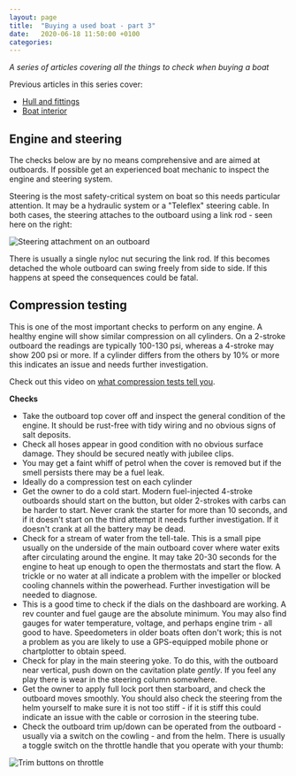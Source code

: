 ```yaml
---
layout: page
title:  "Buying a used boat - part 3"
date:   2020-06-18 11:50:00 +0100
categories:
---
```

*A series of articles covering all the things to check when buying a boat*

Previous articles in this series cover:

- [Hull and fittings]({{site.baseurl}}/Boat-checks-part-1)
- [Boat interior]({{site.baseurl}}/Boat-interior)

## Engine and steering
The checks below are by no means comprehensive and are aimed at outboards. If possible get an experienced boat mechanic to inspect the engine and steering system.

Steering is the most safety-critical system on boat so this needs particular attention. It may be a hydraulic system or a "Teleflex" steering cable. In both cases, the steering attaches to the outboard using a link rod - seen here on the right:

![Steering attachment on an outboard]({{site.baseurl}}/images/steering.jpg)

There is usually a single nyloc nut securing the link rod. If this becomes detached the whole outboard can swing freely from side to side. If this happens at speed the consequences could be fatal.

## Compression testing
This is one of the most important checks to perform on any engine. A healthy engine will show similar compression on all cylinders. On a 2-stroke outboard the readings are typically 100-130 psi, whereas a 4-stroke may show 200 psi or more. If a cylinder differs from the others by 10% or more this indicates an issue and needs further investigation. 

Check out this video on [what compression tests tell you](https://www.youtube.com/watch?v=uHcXI_cZCNQ).

**Checks**
- Take the outboard top cover off and inspect the general condition of the engine. It should be rust-free with tidy wiring and no obvious signs of salt deposits.
- Check all hoses appear in good condition with no obvious surface damage. They should be secured neatly with jubilee clips.
- You may get a faint whiff of petrol when the cover is removed but if the smell persists there may be a fuel leak.
- Ideally do a compression test on each cylinder
- Get the owner to do a cold start. Modern fuel-injected 4-stroke outboards should start on the button, but older 2-strokes with carbs can be harder to start. Never crank the starter for more than 10 seconds, and if it doesn't start on the third attempt it needs further investigation. If it doesn't crank at all the battery may be dead.
- Check for a stream of water from the tell-tale. This is a small pipe usually on the underside of the main outboard cover where water exits after circulating around the engine. It may take 20-30 seconds for the engine to heat up enough to open the thermostats and start the flow. A trickle or no water at all indicate a problem with the impeller or blocked cooling channels within the powerhead. Further investigation will be needed to diagnose.
- This is a good time to check if the dials on the dashboard are working. A rev counter and fuel gauge are the absolute minimum. You may also find gauges for water temperature, voltage, and perhaps engine trim - all good to have. Speedometers in older boats often don't work; this is not a problem as you are likely to use a GPS-equipped mobile phone or chartplotter to obtain speed.
- Check for play in the main steering yoke. To do this, with the outboard near vertical, push down on the cavitation plate *gently*. If you feel any play there is wear in the steering column somewhere.
- Get the owner to apply full lock port then starboard, and check the outboard moves smoothly. You should also check the steering from the helm yourself to make sure it is not too stiff - if it is stiff this could indicate an issue with the cable or corrosion in the steering tube.
- Check the outboard trim up/down can be operated from the outboard - usually via a switch on the cowling - and from the helm. There is usually a toggle switch on the throttle handle that you operate with your thumb:

![Trim buttons on throttle]({{site.baseurl}}/images/throttle.jpg)
